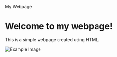 <!DOCTYPE html>
<html>
<head>
	<games>My Webpage<games>
</head>
<body>
	<h1>Welcome to my webpage!</h1>
	<p>This is a simple webpage created using HTML.</p>
	<img src="example.jpg" alt="Example Image">
</body>
</html>

